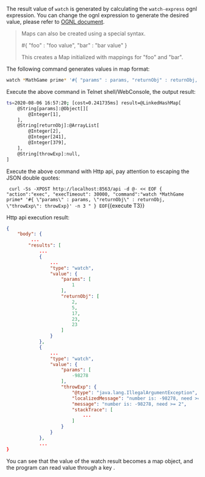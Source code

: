 
The result value of `watch` is generated by calculating the
`watch-express` ognl expression. You can change the ognl expression to
generate the desired value, please refer to
[OGNL document](https://commons.apache.org/proper/commons-ognl/language-guide.html).

> Maps can also be created using a special syntax.
>
>#{ "foo" : "foo value", "bar" : "bar value" }
>
>This creates a Map initialized with mappings for "foo" and "bar".

The following command generates values ​​in map format:

```bash
watch *MathGame prime* '#{ "params" : params, "returnObj" : returnObj, "throwExp": throwExp}' -x 2 -n 5
```

Execute the above command in Telnet shell/WebConsole, the output result:

```bash
ts=2020-08-06 16:57:20; [cost=0.241735ms] result=@LinkedHashMap[
    @String[params]:@Object[][
        @Integer[1],
    ],
    @String[returnObj]:@ArrayList[
        @Integer[2],
        @Integer[241],
        @Integer[379],
    ],
    @String[throwExp]:null,
]
```

Execute the above command with Http api, pay attention to escaping the JSON double quotes:

`
curl -Ss -XPOST http://localhost:8563/api -d @- << EOF
{
  "action":"exec",
  "execTimeout": 30000,
  "command":"watch *MathGame prime* '#{ \"params\" : params, \"returnObj\" : returnObj, \"throwExp\": throwExp}' -n 3 "
}
EOF`{{execute T3}}

Http api execution result:

```json
{
    "body": {
         ...
        "results": [
            ...
            {
                ...
                "type": "watch",
                "value": {
                    "params": [
                        1
                    ],
                    "returnObj": [
                        2,
                        5,
                        17,
                        23,
                        23
                    ]
                }
            },
            {
                ...
                "type": "watch",
                "value": {
                    "params": [
                        -98278
                    ],
                    "throwExp": {
                        "@type": "java.lang.IllegalArgumentException",
                        "localizedMessage": "number is: -98278, need >= 2",
                        "message": "number is: -98278, need >= 2",
                        "stackTrace": [
                            ...
                        ]
                    }
                }
            },
            ...
}
```

You can see that the value of the watch result becomes a map object, and
the program can read value through a key .
